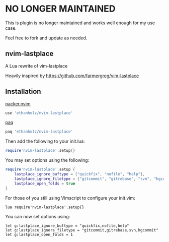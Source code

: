 # NO LONGER MAINTAINED
This is plugin is no longer maintained and works well enough for my use case.

Feel free to fork and update as needed.

## nvim-lastplace
A Lua rewrite of vim-lastplace

Heavily inspired by https://github.com/farmergreg/vim-lastplace

## Installation
[packer.nvim](https://github.com/wbthomason/packer.nvim)
```lua
use 'ethanholz/nvim-lastplace'

```
[paq](https://github.com/savq/paq-nvim)
```lua
paq 'ethanholz/nvim-lastplace'
```

Then add the following to your init.lua:
```lua
require'nvim-lastplace'.setup{}
```
You may set options using the following:
```lua
require'nvim-lastplace'.setup {
    lastplace_ignore_buftype = {"quickfix", "nofile", "help"},
    lastplace_ignore_filetype = {"gitcommit", "gitrebase", "svn", "hgcommit"},
    lastplace_open_folds = true
}
```

For those of you still using Vimscript to configure your init.vim:
```vim
lua require'nvim-lastplace'.setup{}
```
You can now set options using:
```vim
let g:lastplace_ignore_buftype = "quickfix,nofile,help"
let g:lastplace_ignore_filetype = "gitcommit,gitrebase,svn,hgcommit"
let g:lastplace_open_folds = 1
```

